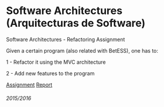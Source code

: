 # Software Architectures (Arquitecturas de Software)
Software Architectures - Refactoring Assignment

Given a certain program (also related with BetESS), one has to:

1 - Refactor it using the MVC architecture

2 - Add new features to the program

[Assignment](https://goo.gl/awguVg)
[Report](https://goo.gl/182TMh)


###### 2015/2016
